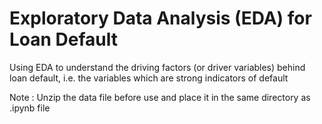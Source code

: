 
# Exploratory Data Analysis (EDA) for Loan Default 

Using EDA to understand the driving factors (or driver variables) behind loan default, i.e. the variables which are strong indicators of default

Note : Unzip the data file before use and place it in the same directory as .ipynb file
